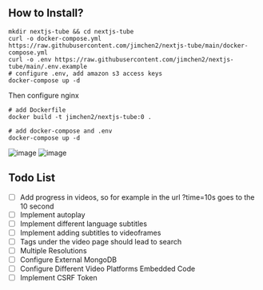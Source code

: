 ## How to Install?

```
mkdir nextjs-tube && cd nextjs-tube
curl -o docker-compose.yml https://raw.githubusercontent.com/jimchen2/nextjs-tube/main/docker-compose.yml
curl -o .env https://raw.githubusercontent.com/jimchen2/nextjs-tube/main/.env.example
# configure .env, add amazon s3 access keys
docker-compose up -d
```

Then configure nginx

```
# add Dockerfile
docker build -t jimchen2/nextjs-tube:0 .

# add docker-compose and .env
docker-compose up -d

```

![image](https://github.com/jimchen2/nextjs-tube/assets/123833550/d3bdba5f-ec8a-47a1-bbd3-4d51395c54d9)
![image](https://github.com/jimchen2/nextjs-tube/assets/123833550/1c88b3b5-dd68-4d65-a29d-397542c2e770)

## Todo List

- [ ] Add progress in videos, so for example in the url ?time=10s goes to the 10 second
- [ ] Implement autoplay
- [ ] Implement different language subtitles
- [ ] Implement adding subtitles to videoframes
- [ ] Tags under the video page should lead to search
- [ ] Multiple Resolutions
- [ ] Configure External MongoDB
- [ ] Configure Different Video Platforms Embedded Code
- [ ] Implement CSRF Token
